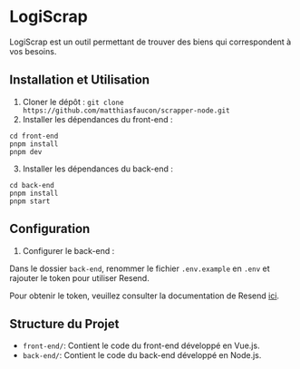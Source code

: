 # LogiScrap

LogiScrap est un outil permettant de trouver des biens qui correspondent à vos besoins.

## Installation et Utilisation

1. Cloner le dépôt : `git clone https://github.com/matthiasfaucon/scrapper-node.git`
2. Installer les dépendances du front-end :
```
cd front-end
pnpm install
pnpm dev 
```

3. Installer les dépendances du back-end :
```
cd back-end
pnpm install
pnpm start
```

## Configuration

1. Configurer le back-end :

Dans le dossier `back-end`, renommer le fichier `.env.example` en `.env` et rajouter le token pour utiliser Resend.

Pour obtenir le token, veuillez consulter la documentation de Resend [ici](https://resend.com/docs/introduction).

## Structure du Projet

- `front-end/`: Contient le code du front-end développé en Vue.js.
- `back-end/`: Contient le code du back-end développé en Node.js.
